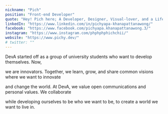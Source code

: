 ```yaml
---
nickname: "Pich"
position: "Front-end Developer"
quote: "Hey! Pich here; A Developer, Designer, Visual-lover, and a Life-long Learner"
linkedIn: "https://www.linkedin.com/in/pichyapa-khanapattanawong/"
facebook: "https://www.facebook.com/pichyapa.khanapattanawong.3/"
instagram: "https://www.instagram.com/phphphphichchii/"
website: "https://www.pichy.dev/"
# twitter: ""
---
```


DevA started off as a group of university students who want to develop themselves. Now,

we are innovators. Together, we learn, grow, and share common visions where we want to innovate

and change the world. At DevA, we value open communications and personal values. We collaborate

while developing ourselves to be who we want to be, to create a world we want to live in.
